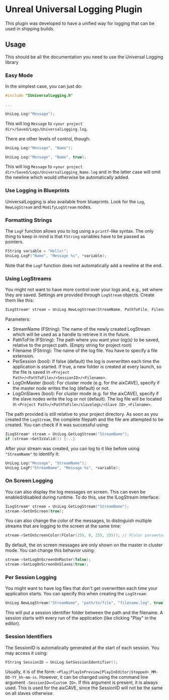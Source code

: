 # Unreal Universal Logging Plugin

This plugin was developed to have a unified way for logging that can be used in shipping builds.

## Usage

This should be all the documentation you need to use the Universal Logging library

### Easy Mode

In the simplest case, you can just do:

```cpp
#include "IUniversalLogging.h"

...

UniLog.Log("Message");
```

This will log `Message` to `<your project dir>/Saved/Logs/UniversalLogging.log`.

There are other levels of control, though:

```cpp
UniLog.Log("Message", "Name");

UniLog.Log("Message", "Name", true);
```

This will log `Message` to `<your project dir>/Saved/Logs/UniversalLogging_Name.log` and in the latter case will omit the newline which would otherwise be automatically added.

### Use Logging in Blueprints

UniversalLogging is also available from blueprints. Look for the `Log`, `NewLogStream` and `ModifyLogStream` nodes.

### Formatting Strings

The `LogF` function allows you to log using a `printf`-like syntax. The only thing to keep in mind is that `FString` variables have to be passed as pointers.

```cpp
FString variable = "Hello!";
UniLog.LogF("Name", "Message %s", *variable);
```

Note that the `LogF` function does not automatically add a newline at the end.

### Using LogStreams

You might not want to have more control over your logs and, e.g., set where they are saved. Settings are provided through `LogStream` objects. Create them like this:

```cpp
ILogStream* stream = UniLog.NewLogStream(StreamName, PathToFile, Filename, PerSession, LogOnMaster, LogOnSlaves);
```

Parameters:
 * StreamName (FString): The name of the newly created LogStream which will be used as a handle to retrieve it in the future.
 * PathToFile (FString): The path where you want your log(s) to be saved, relative to the project path. (Empty string for project root)
 * Filename (FString): The name of the log file. You have to specify a file extension.
 * PerSession (bool): If false (default) the log is overwritten each time the application is started. If true, a new folder is created at every launch, so the file is saved in `<Project Path>/<PathToFile>/<SessionID>/<Filename>`.
 * LogOnMaster (bool): For cluster mode (e.g. for the aixCAVE), specify if the master node writes the log (default) or not.
 * LogOnSlaves (bool): For cluster mode (e.g. for the aixCAVE), specify if the slave nodes write the log or not (default). The log file will be located in `<Project Path>/<PathToFile>/slavelogs/<Slave ID>_<Filename>`.

The path provided is still relative to your project directory. As soon as you created the `LogStream`, the complete filepath and the file are attempted to be created. You can check if it was successful using:

```cpp
ILogStream* stream = UniLog.GetLogStream("StreamName");
if (stream->GetIsValid()) {...}
```

After your stream was created, you can log to it like before using `"StreamName"` to identify it:

```cpp
UniLog.Log("Message", "StreamName");
UniLog.LogF("StreamName", "Message %s", *variable);
```

### On Screen Logging

You can also display the log messages on screen. This can even be enabled/disabled during runtime. To do this, use the ILogStream interface:

```cpp
ILogStream* stream = UniLog.GetLogStream("StreamName");
stream->SetOnScreen(true);
```

You can also change the color of the messages, to distinguish multiple streams that are logging to the screen at the same time:

```cpp
stream->SetOnScreenColor(FColor(255, 0, 255, 255)); // FColor parameters are int8 RGBA
```

By default, the on screen messages are only shown on the master in cluster mode. You can change this behavior using:

```cpp
stream->SetLogOnScreenOnMaster(false);
stream->SetLogOnScreenOnSlaves(true);
```

### Per Session Logging

You might want to have log files that don't get overwritten each time your application starts. You can specify this when creating the `LogStream`:

```cpp
UniLog.NewLogStream("StreamName", "path/to/file", "filename.log", true);
```

This will put a session identifier folder between the path and the filename. A session starts with every run of the application (like clicking "Play" in the editor). 

### Session Identifiers

The SessionID is automatically generated at the start of each session. You may access it using:

```cpp
FString SessionID = UniLog.GetSessionIdentifier();
```

Usually, it is of the form: `<Play|PlayInPreview|PlayInEditor|Stopped>_MM-DD-YY_hh-mm-ss`. However, it can be changed using the command line argument `-SessionID=<Custom ID>`. If this argument is present, it is always used. This is used for the aixCAVE, since the SessionID will not be the same on all slaves otherwise.
